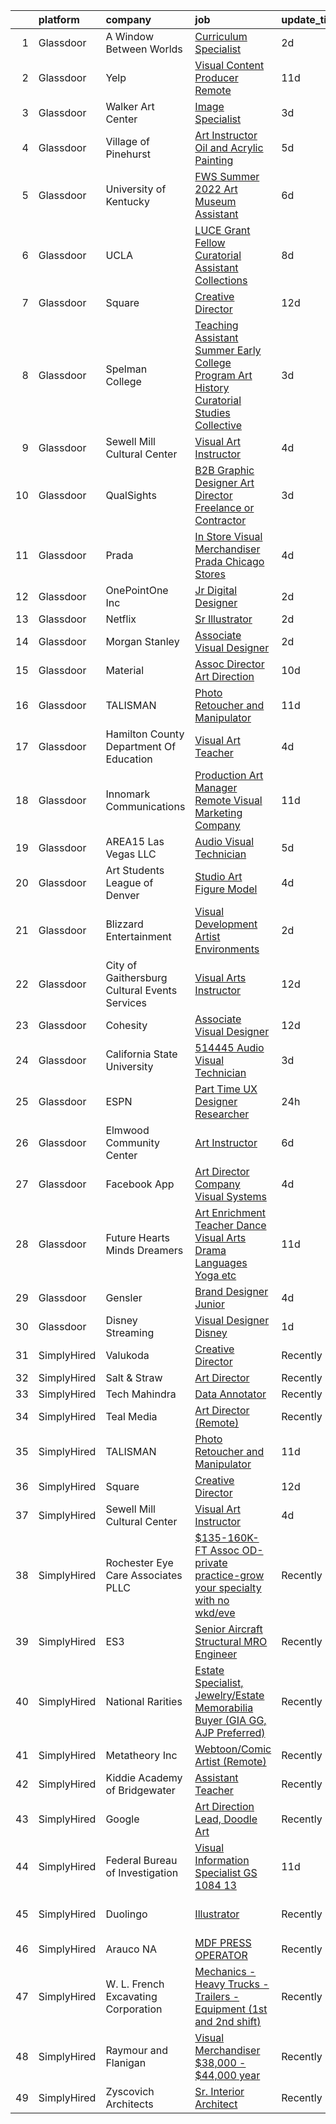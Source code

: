 

|    | platform    | company                                         | job                                                                                                                                                                                                                                                                                                                                                                                                                                                                                                                                                                                                                                                                                                                                                                                                                                              | update_time   | location                 |
|---:|:------------|:------------------------------------------------|:-------------------------------------------------------------------------------------------------------------------------------------------------------------------------------------------------------------------------------------------------------------------------------------------------------------------------------------------------------------------------------------------------------------------------------------------------------------------------------------------------------------------------------------------------------------------------------------------------------------------------------------------------------------------------------------------------------------------------------------------------------------------------------------------------------------------------------------------------|:--------------|:-------------------------|
|  1 | Glassdoor   | A Window Between Worlds                         | [Curriculum Specialist](https://www.glassdoor.com/partner/jobListing.htm?pos=103&ao=1110586&s=58&guid=00000180efb9f0a89900d724eaf265ac&src=GD_JOB_AD&t=SR&vt=w&ea=1&cs=1_0cff2d5d&cb=1653289382525&jobListingId=1007880091488&cpc=3BA4CE39D5B5DEF5&jrtk=3-0-1g3nrjs6fr0pj801-1g3nrjs6qr1af800-fc65f844cfd634e5--6NYlbfkN0AOyKCFzToQ6YaempRbh7-ykwzFwHVM4OJsHPJmHpsUmjtQm9Z6vTkfpu2Gx4ZtWZbob-D2Apw6YDRwCEX5-yiU1I3S9wmBmEottZhonUhhdi2i6LfTRN5PLorjaBpUG8Bh0i8SFtZJyz5keGWU1hYZYPa-c4Woc_jDTJ38bmyrfr_VJTETB7CrttbH1mxgpkWckX7iCNwl2p5nCD0dxv9dVtP7aOiJ3c7Md_Ve8bjCg_3oTQ1idf4oMY2IzyoHKJcj4g218O8EW9itHb7_qQZG_BINO01cJ532FvNvDuoORJAqriVKmVsMUWM7e_6oB1dWy1YN_gRwvuZR1n8PxMG5iSD5dyxYImrWF9Bcwv-yeS0rhhQkm6Nx5z9KOxICNXYgEvkYEabVrsD3EGfwCRFF32Y90mtJebo16gj4PT3tY9tq0bzTree4gSoW7JEbhPR0cAS2zGe6lLyUENJRwxbSfx5iyLRWbcYROJNQk6iq3TscEYCcXT6s) | 2d            | Remote                   |
|  2 | Glassdoor   | Yelp                                            | [Visual Content Producer  Remote ](https://www.glassdoor.com/partner/jobListing.htm?pos=105&ao=1136043&s=58&guid=00000180efb9f0a89900d724eaf265ac&src=GD_JOB_AD&t=SR&vt=w&cs=1_cb2904aa&cb=1653289382525&jobListingId=1007854988397&jrtk=3-0-1g3nrjs6fr0pj801-1g3nrjs6qr1af800-488a19e14a6efff2-)                                                                                                                                                                                                                                                                                                                                                                                                                                                                                                                                                | 11d           | Remote                   |
|  3 | Glassdoor   | Walker Art Center                               | [Image Specialist](https://www.glassdoor.com/partner/jobListing.htm?pos=121&ao=1136043&s=58&guid=00000180efb9f0a89900d724eaf265ac&src=GD_JOB_AD&t=SR&vt=w&cs=1_86fb6ec1&cb=1653289382526&jobListingId=1007876656481&jrtk=3-0-1g3nrjs6fr0pj801-1g3nrjs6qr1af800-4e7a883b77b33230-)                                                                                                                                                                                                                                                                                                                                                                                                                                                                                                                                                                | 3d            | Minneapolis, MN          |
|  4 | Glassdoor   | Village of Pinehurst                            | [Art Instructor  Oil and Acrylic Painting ](https://www.glassdoor.com/partner/jobListing.htm?pos=115&ao=1136043&s=58&guid=00000180efb9f0a89900d724eaf265ac&src=GD_JOB_AD&t=SR&vt=w&cs=1_8f9dc753&cb=1653289382526&jobListingId=1007870822649&jrtk=3-0-1g3nrjs6fr0pj801-1g3nrjs6qr1af800-ca06671397b55afd-)                                                                                                                                                                                                                                                                                                                                                                                                                                                                                                                                       | 5d            | Pinehurst, NC            |
|  5 | Glassdoor   | University of Kentucky                          | [FWS Summer 2022  Art Museum Assistant](https://www.glassdoor.com/partner/jobListing.htm?pos=116&ao=1136043&s=58&guid=00000180efb9f0a89900d724eaf265ac&src=GD_JOB_AD&t=SR&vt=w&cs=1_3fe740ae&cb=1653289382526&jobListingId=1007867299884&jrtk=3-0-1g3nrjs6fr0pj801-1g3nrjs6qr1af800-1b5679a38a8c0203-)                                                                                                                                                                                                                                                                                                                                                                                                                                                                                                                                           | 6d            | Lexington, KY            |
|  6 | Glassdoor   | UCLA                                            | [LUCE Grant Fellow Curatorial Assistant Collections](https://www.glassdoor.com/partner/jobListing.htm?pos=112&ao=1136043&s=58&guid=00000180efb9f0a89900d724eaf265ac&src=GD_JOB_AD&t=SR&vt=w&cs=1_b7fe32fa&cb=1653289382525&jobListingId=1007862988667&jrtk=3-0-1g3nrjs6fr0pj801-1g3nrjs6qr1af800-ba8943140c0962bd-)                                                                                                                                                                                                                                                                                                                                                                                                                                                                                                                              | 8d            | Los Angeles, CA          |
|  7 | Glassdoor   | Square                                          | [Creative Director](https://www.glassdoor.com/partner/jobListing.htm?pos=110&ao=1136043&s=58&guid=00000180efb9f0a89900d724eaf265ac&src=GD_JOB_AD&t=SR&vt=w&ea=1&cs=1_9b1b491f&cb=1653289382525&jobListingId=1007851499022&jrtk=3-0-1g3nrjs6fr0pj801-1g3nrjs6qr1af800-4264fd055f5c90dc-)                                                                                                                                                                                                                                                                                                                                                                                                                                                                                                                                                          | 12d           | Remote                   |
|  8 | Glassdoor   | Spelman College                                 | [Teaching Assistant  Summer  Early College Program  Art History   Curatorial Studies Collective](https://www.glassdoor.com/partner/jobListing.htm?pos=117&ao=1136043&s=58&guid=00000180efb9f0a89900d724eaf265ac&src=GD_JOB_AD&t=SR&vt=w&cs=1_88acce09&cb=1653289382526&jobListingId=1007876441050&jrtk=3-0-1g3nrjs6fr0pj801-1g3nrjs6qr1af800-9ed619eb30efde07-)                                                                                                                                                                                                                                                                                                                                                                                                                                                                                  | 3d            | Atlanta, GA              |
|  9 | Glassdoor   | Sewell Mill Cultural Center                     | [Visual Art Instructor](https://www.glassdoor.com/partner/jobListing.htm?pos=122&ao=1136043&s=58&guid=00000180efb9f0a89900d724eaf265ac&src=GD_JOB_AD&t=SR&vt=w&ea=1&cs=1_23eb2b19&cb=1653289382526&jobListingId=1007872877949&jrtk=3-0-1g3nrjs6fr0pj801-1g3nrjs6qr1af800-ad8057a83a742390-)                                                                                                                                                                                                                                                                                                                                                                                                                                                                                                                                                      | 4d            | Marietta, GA             |
| 10 | Glassdoor   | QualSights                                      | [B2B Graphic Designer Art Director  Freelance or Contractor ](https://www.glassdoor.com/partner/jobListing.htm?pos=126&ao=1136043&s=58&guid=00000180efb9f0a89900d724eaf265ac&src=GD_JOB_AD&t=SR&vt=w&cs=1_5522add4&cb=1653289382531&jobListingId=1007875918057&jrtk=3-0-1g3nrjs6fr0pj801-1g3nrjs6qr1af800-d2d3fd8280bf4f90-)                                                                                                                                                                                                                                                                                                                                                                                                                                                                                                                     | 3d            | Remote                   |
| 11 | Glassdoor   | Prada                                           | [In Store Visual Merchandiser Prada Chicago Stores](https://www.glassdoor.com/partner/jobListing.htm?pos=113&ao=1136043&s=58&guid=00000180efb9f0a89900d724eaf265ac&src=GD_JOB_AD&t=SR&vt=w&cs=1_e6145a20&cb=1653289382526&jobListingId=1007873622838&jrtk=3-0-1g3nrjs6fr0pj801-1g3nrjs6qr1af800-645a2568b8d05623-)                                                                                                                                                                                                                                                                                                                                                                                                                                                                                                                               | 4d            | Chicago, IL              |
| 12 | Glassdoor   | OnePointOne Inc                                 | [Jr  Digital Designer](https://www.glassdoor.com/partner/jobListing.htm?pos=123&ao=1136043&s=58&guid=00000180efb9f0a89900d724eaf265ac&src=GD_JOB_AD&t=SR&vt=w&cs=1_513fa0f5&cb=1653289382526&jobListingId=1007879993793&jrtk=3-0-1g3nrjs6fr0pj801-1g3nrjs6qr1af800-9b174656c843ebe8-)                                                                                                                                                                                                                                                                                                                                                                                                                                                                                                                                                            | 2d            | Remote                   |
| 13 | Glassdoor   | Netflix                                         | [Sr  Illustrator](https://www.glassdoor.com/partner/jobListing.htm?pos=119&ao=1136043&s=58&guid=00000180efb9f0a89900d724eaf265ac&src=GD_JOB_AD&t=SR&vt=w&cs=1_db069f0d&cb=1653289382526&jobListingId=1007880312763&jrtk=3-0-1g3nrjs6fr0pj801-1g3nrjs6qr1af800-aba62c5e690865f5-)                                                                                                                                                                                                                                                                                                                                                                                                                                                                                                                                                                 | 2d            | Remote                   |
| 14 | Glassdoor   | Morgan Stanley                                  | [Associate Visual Designer](https://www.glassdoor.com/partner/jobListing.htm?pos=127&ao=1136043&s=58&guid=00000180efb9f0a89900d724eaf265ac&src=GD_JOB_AD&t=SR&vt=w&cs=1_ca562c1e&cb=1653289382531&jobListingId=1007880724624&jrtk=3-0-1g3nrjs6fr0pj801-1g3nrjs6qr1af800-11b2b8edae2ac462-)                                                                                                                                                                                                                                                                                                                                                                                                                                                                                                                                                       | 2d            | New York, NY             |
| 15 | Glassdoor   | Material                                        | [Assoc  Director  Art Direction](https://www.glassdoor.com/partner/jobListing.htm?pos=128&ao=1136043&s=58&guid=00000180efb9f0a89900d724eaf265ac&src=GD_JOB_AD&t=SR&vt=w&cs=1_9ce572f8&cb=1653289382531&jobListingId=1007858333794&jrtk=3-0-1g3nrjs6fr0pj801-1g3nrjs6qr1af800-bc7a401be3ad9d5d-)                                                                                                                                                                                                                                                                                                                                                                                                                                                                                                                                                  | 10d           | Remote                   |
| 16 | Glassdoor   | TALISMAN                                        | [Photo Retoucher and Manipulator](https://www.glassdoor.com/partner/jobListing.htm?pos=130&ao=1136043&s=58&guid=00000180efb9f0a89900d724eaf265ac&src=GD_JOB_AD&t=SR&vt=w&ea=1&cs=1_294a350d&cb=1653289382532&jobListingId=1007854824587&jrtk=3-0-1g3nrjs6fr0pj801-1g3nrjs6qr1af800-0a565d3dbfdb6c29-)                                                                                                                                                                                                                                                                                                                                                                                                                                                                                                                                            | 11d           | Remote                   |
| 17 | Glassdoor   | Hamilton County Department Of Education         | [Visual Art Teacher](https://www.glassdoor.com/partner/jobListing.htm?pos=120&ao=1136043&s=58&guid=00000180efb9f0a89900d724eaf265ac&src=GD_JOB_AD&t=SR&vt=w&cs=1_56c1a7de&cb=1653289382526&jobListingId=1007873024867&jrtk=3-0-1g3nrjs6fr0pj801-1g3nrjs6qr1af800-0b45c99aa0b33d74-)                                                                                                                                                                                                                                                                                                                                                                                                                                                                                                                                                              | 4d            | Chattanooga, TN          |
| 18 | Glassdoor   | Innomark Communications                         | [Production Art Manager   Remote   Visual Marketing Company](https://www.glassdoor.com/partner/jobListing.htm?pos=108&ao=1136043&s=58&guid=00000180efb9f0a89900d724eaf265ac&src=GD_JOB_AD&t=SR&vt=w&cs=1_4075bdd2&cb=1653289382525&jobListingId=1007854896705&jrtk=3-0-1g3nrjs6fr0pj801-1g3nrjs6qr1af800-137479d96bce1294-)                                                                                                                                                                                                                                                                                                                                                                                                                                                                                                                      | 11d           | Pittsburgh, PA           |
| 19 | Glassdoor   | AREA15 Las Vegas  LLC                           | [Audio Visual Technician](https://www.glassdoor.com/partner/jobListing.htm?pos=101&ao=1110586&s=58&guid=00000180efb9f0a89900d724eaf265ac&src=GD_JOB_AD&t=SR&vt=w&cs=1_42672e4e&cb=1653289382524&jobListingId=1007870265604&cpc=8A48E7D5890B96AC&jrtk=3-0-1g3nrjs6fr0pj801-1g3nrjs6qr1af800-68ff0c49bd6cd990--6NYlbfkN0AxBpcpHdbft5DAzsU654jJBBeyUln-6tcmC3MQbJI8xZFDSIU0w9fXcEXE77eTUYCRIo4TfW3SIcT_nu-hwCwZTgOaWyuy8N1X5HrMsWOnLvvn_z8W27zUzjgwMRka0xFir95N6-YQ1UufxeiBzuzK_zWfUFp6FSh6-zTpuq2YJ7hLp6Qqf7v1FK6gexWSiXXHg713TihtohC8seS2tphmmv_Kbt-UNYRg93ZF1ZCMLuzC6Wvo8_AH00Hnc5jo2ACpSYYmC1mMQKChten4L19og4VXw2qKD7BjnfYVXfvFyQbiLp6g2LzTgcUxBW6V1znYc8mtwUWKCWSIVrSgq0W6N1sjhLIgHrUEvFzq7MwjCzeDkt5VkCuRSqEDyVxDsbfg77Pia4d0Qq5C1fa7sjiPENGQ6Pz8QEJwRB2uRdjPDxmsGxbplSWVcnIaR1xCeyGZZsslgvaMdrenlLbaFTCB0ad-8M6ZSBsfZtcl9S7ljFShVcINB4Jk)    | 5d            | Las Vegas, NV            |
| 20 | Glassdoor   | Art Students League of Denver                   | [Studio Art Figure Model](https://www.glassdoor.com/partner/jobListing.htm?pos=125&ao=1136043&s=58&guid=00000180efb9f0a89900d724eaf265ac&src=GD_JOB_AD&t=SR&vt=w&ea=1&cs=1_6a48d490&cb=1653289382531&jobListingId=1007873661572&jrtk=3-0-1g3nrjs6fr0pj801-1g3nrjs6qr1af800-08fb7661f88c0807-)                                                                                                                                                                                                                                                                                                                                                                                                                                                                                                                                                    | 4d            | Denver, CO               |
| 21 | Glassdoor   | Blizzard Entertainment                          | [Visual Development Artist  Environments](https://www.glassdoor.com/partner/jobListing.htm?pos=104&ao=1136043&s=58&guid=00000180efb9f0a89900d724eaf265ac&src=GD_JOB_AD&t=SR&vt=w&cs=1_5160f9e5&cb=1653289382524&jobListingId=1007880258083&jrtk=3-0-1g3nrjs6fr0pj801-1g3nrjs6qr1af800-6cde3f94c0fd2700-)                                                                                                                                                                                                                                                                                                                                                                                                                                                                                                                                         | 2d            | Irvine, CA               |
| 22 | Glassdoor   | City of Gaithersburg Cultural Events   Services | [Visual Arts Instructor](https://www.glassdoor.com/partner/jobListing.htm?pos=124&ao=1136043&s=58&guid=00000180efb9f0a89900d724eaf265ac&src=GD_JOB_AD&t=SR&vt=w&ea=1&cs=1_84a90e11&cb=1653289382526&jobListingId=1007851611333&jrtk=3-0-1g3nrjs6fr0pj801-1g3nrjs6qr1af800-377a9c7237d0e440-)                                                                                                                                                                                                                                                                                                                                                                                                                                                                                                                                                     | 12d           | Gaithersburg, MD         |
| 23 | Glassdoor   | Cohesity                                        | [Associate Visual Designer](https://www.glassdoor.com/partner/jobListing.htm?pos=106&ao=1136043&s=58&guid=00000180efb9f0a89900d724eaf265ac&src=GD_JOB_AD&t=SR&vt=w&ea=1&cs=1_1ea0b68e&cb=1653289382525&jobListingId=1007852412362&jrtk=3-0-1g3nrjs6fr0pj801-1g3nrjs6qr1af800-6d7b068ac34bd79b-)                                                                                                                                                                                                                                                                                                                                                                                                                                                                                                                                                  | 12d           | Durham, NC               |
| 24 | Glassdoor   | California State University                     | [514445   Audio Visual Technician](https://www.glassdoor.com/partner/jobListing.htm?pos=111&ao=1136043&s=58&guid=00000180efb9f0a89900d724eaf265ac&src=GD_JOB_AD&t=SR&vt=w&cs=1_e5ea3c35&cb=1653289382525&jobListingId=1007877013024&jrtk=3-0-1g3nrjs6fr0pj801-1g3nrjs6qr1af800-3d570f0b3a4ff61e-)                                                                                                                                                                                                                                                                                                                                                                                                                                                                                                                                                | 3d            | Fullerton, CA            |
| 25 | Glassdoor   | ESPN                                            | [Part Time UX Designer Researcher](https://www.glassdoor.com/partner/jobListing.htm?pos=102&ao=1110586&s=58&guid=00000180efb9f0a89900d724eaf265ac&src=GD_JOB_AD&t=SR&vt=w&cs=1_ed782465&cb=1653289382524&jobListingId=1007883592572&cpc=B101C867B3EF2D75&jrtk=3-0-1g3nrjs6fr0pj801-1g3nrjs6qr1af800-e682b67cbc8148f8--6NYlbfkN0DAFTyt7pbDCC2JPO79CSdi1dIb81yjczP5qsKcZIxgiYm3-7g-689Ur9xqU8QiYHV4NK2HgNIses7TNcPz05pZls-khZmsKejfrunqcjEt9Yl38av8KsqigAjt4D6P8jS0RtMeMNXDlFHfDurGCm9oHd3uR9S_jEcR7bJ-mi7unY7z8_rKzOZCykzWCVOkSUCZXTPTxSXrkbbxBnXOPBMGOOypTk4kRXTQeQKHi7rsS4_uNyXTtoxC-lUayCGrUuOrC52oActZvXnQ-vG0FiYZaoEknl8anY6lA1NP6hA5SXlX7Jn_rQYjpnkI-1SjWp-xrGGmU0C7l_wz9vLUNJSO1nTEWLUJoIsGmcrM1hjPrLKWfpQ_gbIlLyE2XNjZbxal0BMdPtEIfjgEcRl0Mv4HDkYaVHqJEUTJGovJ7xefVAbUvIyt7DrZ)                                                           | 24h           | Bristol, CT              |
| 26 | Glassdoor   | Elmwood Community Center                        | [Art Instructor](https://www.glassdoor.com/partner/jobListing.htm?pos=114&ao=1136043&s=58&guid=00000180efb9f0a89900d724eaf265ac&src=GD_JOB_AD&t=SR&vt=w&ea=1&cs=1_bcaba171&cb=1653289382526&jobListingId=1007867422994&jrtk=3-0-1g3nrjs6fr0pj801-1g3nrjs6qr1af800-2c3abc18a7430c48-)                                                                                                                                                                                                                                                                                                                                                                                                                                                                                                                                                             | 6d            | West Hartford, CT        |
| 27 | Glassdoor   | Facebook App                                    | [Art Director  Company Visual Systems](https://www.glassdoor.com/partner/jobListing.htm?pos=118&ao=1136043&s=58&guid=00000180efb9f0a89900d724eaf265ac&src=GD_JOB_AD&t=SR&vt=w&cs=1_ed20d319&cb=1653289382526&jobListingId=1007873076082&jrtk=3-0-1g3nrjs6fr0pj801-1g3nrjs6qr1af800-a8f3715fd78629c6-)                                                                                                                                                                                                                                                                                                                                                                                                                                                                                                                                            | 4d            | Remote                   |
| 28 | Glassdoor   | Future Hearts  Minds   Dreamers                 | [Art Enrichment Teacher  Dance  Visual Arts  Drama  Languages  Yoga  etc ](https://www.glassdoor.com/partner/jobListing.htm?pos=129&ao=1136043&s=58&guid=00000180efb9f0a89900d724eaf265ac&src=GD_JOB_AD&t=SR&vt=w&ea=1&cs=1_b3cef4a2&cb=1653289382531&jobListingId=1007854122409&jrtk=3-0-1g3nrjs6fr0pj801-1g3nrjs6qr1af800-954f50ab8dc3aca3-)                                                                                                                                                                                                                                                                                                                                                                                                                                                                                                   | 11d           | Houston, TX              |
| 29 | Glassdoor   | Gensler                                         | [Brand Designer   Junior](https://www.glassdoor.com/partner/jobListing.htm?pos=109&ao=1136043&s=58&guid=00000180efb9f0a89900d724eaf265ac&src=GD_JOB_AD&t=SR&vt=w&cs=1_949973e2&cb=1653289382525&jobListingId=1007871825765&jrtk=3-0-1g3nrjs6fr0pj801-1g3nrjs6qr1af800-ed89625df1822005-)                                                                                                                                                                                                                                                                                                                                                                                                                                                                                                                                                         | 4d            | Atlanta, GA              |
| 30 | Glassdoor   | Disney Streaming                                | [Visual Designer   Disney ](https://www.glassdoor.com/partner/jobListing.htm?pos=107&ao=1136043&s=58&guid=00000180efb9f0a89900d724eaf265ac&src=GD_JOB_AD&t=SR&vt=w&cs=1_abda7d39&cb=1653289382525&jobListingId=1007881333230&jrtk=3-0-1g3nrjs6fr0pj801-1g3nrjs6qr1af800-89f0a7ea6b033065-)                                                                                                                                                                                                                                                                                                                                                                                                                                                                                                                                                       | 1d            | New York, NY             |
| 31 | SimplyHired | Valukoda                                        | [Creative Director](https://www.simplyhired.com/job/TOWkaNzCY5cV8N5DQveAlOWwLO9OhMJikn0vUkGtWGBDodAAGcB2HQ?q=visual+art)                                                                                                                                                                                                                                                                                                                                                                                                                                                                                                                                                                                                                                                                                                                         | Recently      | Remote                   |
| 32 | SimplyHired | Salt & Straw                                    | [Art Director](https://www.simplyhired.com/job/Fmk0M8tczoku1ieNsM9I2nDYBnNwiOORaKWD0EEhVmo8wRq8eLQ-cQ?q=visual+art)                                                                                                                                                                                                                                                                                                                                                                                                                                                                                                                                                                                                                                                                                                                              | Recently      | Portland, OR             |
| 33 | SimplyHired | Tech Mahindra                                   | [Data Annotator](https://www.simplyhired.com/job/hUvio7q-Hx0C42TnwQcvl5pdeY6b4NLSK3kG_GWkMKhEwLTn49udcw?q=visual+art)                                                                                                                                                                                                                                                                                                                                                                                                                                                                                                                                                                                                                                                                                                                            | Recently      | Remote                   |
| 34 | SimplyHired | Teal Media                                      | [Art Director (Remote)](https://www.simplyhired.com/job/apqSyvG2SefWYqNhRGuYd2WCocGhYwAegA4RjXByzvLxWx9mtJzF7g?q=visual+art)                                                                                                                                                                                                                                                                                                                                                                                                                                                                                                                                                                                                                                                                                                                     | Recently      | Remote                   |
| 35 | SimplyHired | TALISMAN                                        | [Photo Retoucher and Manipulator](https://www.simplyhired.com/job/B5Vbf0rjzStsbQjiNqc5JEZ8wEwHtGKmLuNtP1h-EpRlfUrmDkzxBg?q=visual+art)                                                                                                                                                                                                                                                                                                                                                                                                                                                                                                                                                                                                                                                                                                           | 11d           | Remote                   |
| 36 | SimplyHired | Square                                          | [Creative Director](https://www.simplyhired.com/job/vq9eYmY859zLXxjY_lnJHLI2Og6xxt3JXhQMPAVkTXYPH-lxwGHLSQ?q=visual+art)                                                                                                                                                                                                                                                                                                                                                                                                                                                                                                                                                                                                                                                                                                                         | 12d           | Remote                   |
| 37 | SimplyHired | Sewell Mill Cultural Center                     | [Visual Art Instructor](https://www.simplyhired.com/job/nwJDgesOrXf-BIX1scO-rN-drJMWp8nzCwr1npYaFYslegHnVVYBwA?q=visual+art)                                                                                                                                                                                                                                                                                                                                                                                                                                                                                                                                                                                                                                                                                                                     | 4d            | Marietta, GA             |
| 38 | SimplyHired | Rochester Eye Care Associates PLLC              | [$135-160K-FT Assoc OD-private practice-grow your specialty with no wkd/eve](https://www.simplyhired.com/job/5Ln4sQKET2Nhm9LGb8WLgKgnA8ycei4XfRESJwxOYjYpOC_4eGSLMA?q=visual+art)                                                                                                                                                                                                                                                                                                                                                                                                                                                                                                                                                                                                                                                                | Recently      | Rochester, NH            |
| 39 | SimplyHired | ES3                                             | [Senior Aircraft Structural MRO Engineer](https://www.simplyhired.com/job/172BcttMlwGsSyF3QYcDmUm-EPhB3E7ZPgMtWmxIRI8eQLEr1SEuTw?q=visual+art)                                                                                                                                                                                                                                                                                                                                                                                                                                                                                                                                                                                                                                                                                                   | Recently      | Warner Robins, GA        |
| 40 | SimplyHired | National Rarities                               | [Estate Specialist, Jewelry/Estate Memorabilia Buyer (GIA GG, AJP Preferred)](https://www.simplyhired.com/job/ltQKAPY2N5zzGyhDy1vkUyVDf6X3YxcneEpRjKWYHArQcZCuY09IAg?q=visual+art)                                                                                                                                                                                                                                                                                                                                                                                                                                                                                                                                                                                                                                                               | Recently      | St. Louis, MO            |
| 41 | SimplyHired | Metatheory Inc                                  | [Webtoon/Comic Artist (Remote)](https://www.simplyhired.com/job/3nYCJFPFSVsmRpv_TlLlRrsPc40lXQfpZG74zVf4x5OsN_VqFc7nrg?q=visual+art)                                                                                                                                                                                                                                                                                                                                                                                                                                                                                                                                                                                                                                                                                                             | Recently      | California               |
| 42 | SimplyHired | Kiddie Academy of Bridgewater                   | [Assistant Teacher](https://www.simplyhired.com/job/vARPK6YtgeaH25gtXwIrQ8TFAhHvW19E9Cf9IyC0NUJWL70AbmXJ8g?q=visual+art)                                                                                                                                                                                                                                                                                                                                                                                                                                                                                                                                                                                                                                                                                                                         | Recently      | Bridgewater, NJ          |
| 43 | SimplyHired | Google                                          | [Art Direction Lead, Doodle Art](https://www.simplyhired.com/job/hU8QPdpvI54ODI5XQ7zI9gqGv6VvvkXOhDJ6mxlDL19TRhkLK9g92w?q=visual+art)                                                                                                                                                                                                                                                                                                                                                                                                                                                                                                                                                                                                                                                                                                            | Recently      | New York, NY             |
| 44 | SimplyHired | Federal Bureau of Investigation                 | [Visual Information Specialist GS 1084 13](https://www.simplyhired.com/job/NWt3Ot8DpEFI_MdPX1p71KeLjsggSxFgwTqAHXjVuEwSOkVGbN6Nrg?q=visual+art)                                                                                                                                                                                                                                                                                                                                                                                                                                                                                                                                                                                                                                                                                                  | 11d           | Chantilly, VA            |
| 45 | SimplyHired | Duolingo                                        | [Illustrator](https://www.simplyhired.com/job/XmwB_5-RF-0PeUxqeANSVZHChJQpMff2snVphFc4iOfP6l2Mw7zgVg?q=visual+art)                                                                                                                                                                                                                                                                                                                                                                                                                                                                                                                                                                                                                                                                                                                               | Recently      | Seattle, WA +2 locations |
| 46 | SimplyHired | Arauco NA                                       | [MDF PRESS OPERATOR](https://www.simplyhired.com/job/ZcbBoCqGjwCadVRvm85C0FarM9gD1xzfQ-VAIr7ZbomfANZTO42lXQ?q=visual+art)                                                                                                                                                                                                                                                                                                                                                                                                                                                                                                                                                                                                                                                                                                                        | Recently      | Moncure, NC              |
| 47 | SimplyHired | W. L. French Excavating Corporation             | [Mechanics - Heavy Trucks - Trailers - Equipment (1st and 2nd shift)](https://www.simplyhired.com/job/JeBNMPD7rXWSR09vSkPEKGSSg1E3txDwtJ2nGulByPSyjIlVzHdB2w?q=visual+art)                                                                                                                                                                                                                                                                                                                                                                                                                                                                                                                                                                                                                                                                       | Recently      | North Billerica, MA      |
| 48 | SimplyHired | Raymour and Flanigan                            | [Visual Merchandiser $38,000 - $44,000 year](https://www.simplyhired.com/job/7qFAAvk8OAybNha3WpsscVQgXkl4zTSJAQMQUbcNGkGpSmwTi9mL0g?q=visual+art)                                                                                                                                                                                                                                                                                                                                                                                                                                                                                                                                                                                                                                                                                                | Recently      | South Plainfield, NJ     |
| 49 | SimplyHired | Zyscovich Architects                            | [Sr. Interior Architect](https://www.simplyhired.com/job/T7oet47aCOFHKQsEghPBtusux2cJdi0zmkul-G67QosaeOLXQtvx5Q?q=visual+art)                                                                                                                                                                                                                                                                                                                                                                                                                                                                                                                                                                                                                                                                                                                    | Recently      | Miami, FL                |